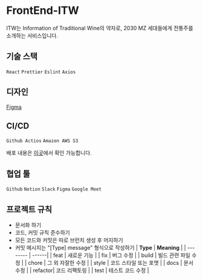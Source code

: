 # FrontEnd-ITW

ITW는 Information of Traditional Wine의 약자로, 2030 MZ 세대들에게 전통주를 소개하는 서비스입니다.

## 기술 스택

`React` `Prettier` `Eslint` `Axios`

## 디자인

[Figma](https://www.figma.com/file/5v64oL33VbbjKJl1ElUUyp/Untitled?node-id=19%3A60)

## CI/CD

`Github Actios` `Amazon AWS S3`

배포 내용은 [이곳](http://yetsul.s3-website.ap-northeast-2.amazonaws.com/)에서 확인 가능합니다.

## 협업 툴

`Github` `Notion` `Slack` `Figma` `Google Meet`

## 프로젝트 규칙

- 문서화 하기
- 코드, 커밋 규칙 준수하기
- 모든 코드와 커밋은 따로 브런치 생성 후 머지하기
- 커밋 메시지는 "[Type] message" 형식으로 작성하기
  | **Type** | **Meaning** |
  | -------- | ------|
  | feat | 새로운 기능 |
  | fix | 버그 수정 |
  | build | 빌드 관련 파일 수정 |
  | chore | 그 외 자잘한 수정 |
  | style | 코드 스타일 또는 포맷 |
  | docs | 문서 수정 |
  | refactor| 코드 리팩토링 |
  | test | 테스트 코드 수정 |
